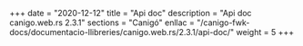 +++
date        = "2020-12-12"
title       = "Api doc"
description = "Api doc canigo.web.rs 2.3.1"
sections    = "Canigó"
enllac		= "/canigo-fwk-docs/documentacio-llibreries/canigo.web.rs/2.3.1/api-doc/"
weight		= 5
+++
